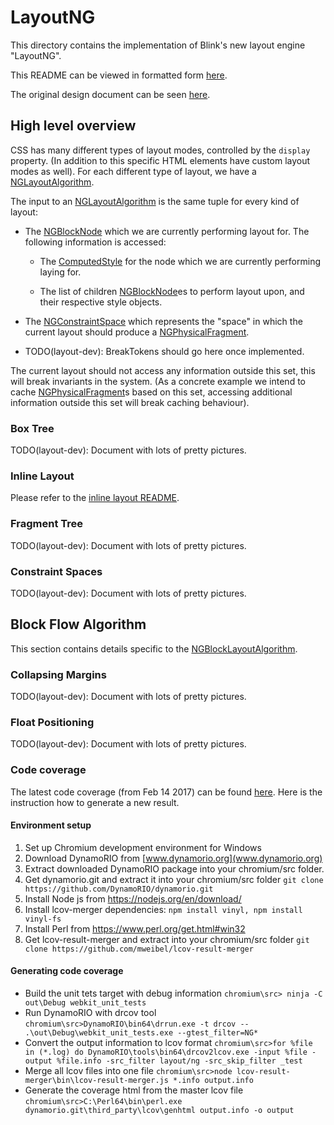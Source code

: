 # LayoutNG #

This directory contains the implementation of Blink's new layout engine
"LayoutNG".

This README can be viewed in formatted form [here](https://chromium.googlesource.com/chromium/src/+/master/third_party/WebKit/Source/core/layout/ng/README.md).

The original design document can be seen [here](https://docs.google.com/document/d/1uxbDh4uONFQOiGuiumlJBLGgO4KDWB8ZEkp7Rd47fw4/edit).

## High level overview ##

CSS has many different types of layout modes, controlled by the `display`
property. (In addition to this specific HTML elements have custom layout modes
as well). For each different type of layout, we have a
[NGLayoutAlgorithm](ng_layout_algorithm.h).

The input to an [NGLayoutAlgorithm](ng_layout_algorithm.h) is the same tuple
for every kind of layout:

 - The [NGBlockNode](ng_block_node.h) which we are currently performing layout for. The
   following information is accessed:

   - The [ComputedStyle](../../style/ComputedStyle.h) for the node which we are
     currently performing laying for.

   - The list of children [NGBlockNode](ng_block_node.h)es to perform layout upon, and their
     respective style objects.

 - The [NGConstraintSpace](ng_constraint_space.h) which represents the "space"
   in which the current layout should produce a
   [NGPhysicalFragment](ng_physical_fragment.h).

 - TODO(layout-dev): BreakTokens should go here once implemented.

The current layout should not access any information outside this set, this
will break invariants in the system. (As a concrete example we intend to cache
[NGPhysicalFragment](ng_physical_fragment.h)s based on this set, accessing
additional information outside this set will break caching behaviour).

### Box Tree ###

TODO(layout-dev): Document with lots of pretty pictures.

### Inline Layout ###

Please refer to the [inline layout README](inline/README.md).

### Fragment Tree ###

TODO(layout-dev): Document with lots of pretty pictures.

### Constraint Spaces ###

TODO(layout-dev): Document with lots of pretty pictures.

## Block Flow Algorithm ##

This section contains details specific to the
[NGBlockLayoutAlgorithm](ng_block_layout_algorithm.h).

### Collapsing Margins ###

TODO(layout-dev): Document with lots of pretty pictures.

### Float Positioning ###

TODO(layout-dev): Document with lots of pretty pictures.

### Code coverage ###

The latest code coverage (from Feb 14 2017) can be found [here](https://glebl.users.x20web.corp.google.com/www/layout_ng_code_coverage/index.html).
Here is the instruction how to generate a new result.

#### Environment setup ####
 1. Set up Chromium development environment for Windows
 2. Download DynamoRIO from [www.dynamorio.org](www.dynamorio.org)
 3. Extract downloaded DynamoRIO package into your chromium/src folder.
 4. Get dynamorio.git and extract it into your chromium/src folder `git clone https://github.com/DynamoRIO/dynamorio.git`
 5. Install Node js from https://nodejs.org/en/download/
 6. Install lcov-merger dependencies:  `npm install vinyl, npm install vinyl-fs`
 7. Install Perl from https://www.perl.org/get.html#win32
 8. Get lcov-result-merger and extract into your chromium/src folder `git clone https://github.com/mweibel/lcov-result-merger`

#### Generating code coverage ####
* Build the unit tets target with debug information
`chromium\src> ninja -C out\Debug webkit_unit_tests`
* Run DynamoRIO with drcov tool
`chromium\src>DynamoRIO\bin64\drrun.exe -t drcov -- .\out\Debug\webkit_unit_tests.exe --gtest_filter=NG*`
* Convert the output information to lcov format
`chromium\src>for %file in (*.log) do DynamoRIO\tools\bin64\drcov2lcov.exe -input %file -output %file.info -src_filter layout/ng -src_skip_filter _test`
* Merge all lcov files into one file
`chromium\src>node lcov-result-merger\bin\lcov-result-merger.js *.info output.info`
* Generate the coverage html from the master lcov file
`chromium\src>C:\Perl64\bin\perl.exe dynamorio.git\third_party\lcov\genhtml output.info -o output`
